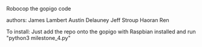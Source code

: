 Robocop the gopigo code

authors:
James Lambert
Austin Delauney
Jeff Stroup
Haoran Ren

To install: Just add the repo onto the gopigo with Raspbian installed and run "python3 milestone_4.py"
